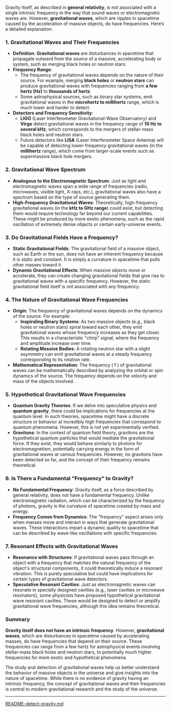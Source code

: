 Gravity itself, as described in **general relativity**, is not associated with a single intrinsic frequency in the way that sound waves or electromagnetic waves are. However, **gravitational waves**, which are ripples in spacetime caused by the acceleration of massive objects, do have frequencies. Here’s a detailed explanation:

### 1. **Gravitational Waves and Their Frequencies**
- **Definition**: **Gravitational waves** are disturbances in spacetime that propagate outward from the source of a massive, accelerating body or system, such as merging black holes or neutron stars.
- **Frequency Range**:
  - The frequency of gravitational waves depends on the nature of their source. For example, merging **black holes** or **neutron stars** can produce gravitational waves with frequencies ranging from **a few hertz (Hz)** to **thousands of hertz**.
  - Some astrophysical sources, such as binary star systems, emit gravitational waves in the **microhertz to millihertz** range, which is much lower and harder to detect.
- **Detectors and Frequency Sensitivity**:
  - **LIGO** (Laser Interferometer Gravitational-Wave Observatory) and **Virgo** detect gravitational waves in the frequency range of **10 Hz to several kHz**, which corresponds to the mergers of stellar-mass black holes and neutron stars.
  - Future detectors like **LISA** (Laser Interferometer Space Antenna) will be capable of detecting lower-frequency gravitational waves (in the **millihertz** range), which come from larger-scale events such as supermassive black hole mergers.

### 2. **Gravitational Wave Spectrum**
- **Analogous to the Electromagnetic Spectrum**: Just as light and electromagnetic waves span a wide range of frequencies (radio, microwaves, visible light, X-rays, etc.), gravitational waves also have a spectrum based on the type of source generating them.
- **High-Frequency Gravitational Waves**: Theoretically, high-frequency gravitational waves (in the **kHz to GHz range**) could exist, but detecting them would require technology far beyond our current capabilities. These might be produced by more exotic phenomena, such as the rapid oscillation of extremely dense objects or certain early-universe events.

### 3. **Do Gravitational Fields Have a Frequency?**
- **Static Gravitational Fields**: The gravitational field of a massive object, such as Earth or the sun, does not have an inherent frequency because it is static and constant. It is simply a curvature in spacetime that pulls other masses toward it.
- **Dynamic Gravitational Effects**: When massive objects move or accelerate, they can create changing gravitational fields that give rise to gravitational waves with a specific frequency. However, the static gravitational field itself is not associated with any frequency.

### 4. **The Nature of Gravitational Wave Frequencies**
- **Origin**: The frequency of gravitational waves depends on the dynamics of the source. For example:
  - **Inspiraling Binary Systems**: As two massive objects (e.g., black holes or neutron stars) spiral toward each other, they emit gravitational waves whose frequency increases as they get closer. This results in a characteristic "chirp" signal, where the frequency and amplitude increase over time.
  - **Rotating Massive Bodies**: A rotating neutron star with a slight asymmetry can emit gravitational waves at a steady frequency corresponding to its rotation rate.
- **Mathematical Representation**: The frequency \( f \) of gravitational waves can be mathematically described by analyzing the orbital or spin dynamics of the source. The frequency depends on the velocity and mass of the objects involved.

### 5. **Hypothetical Gravitational Wave Frequencies**
- **Quantum Gravity Theories**: If we delve into speculative physics and **quantum gravity**, there could be implications for frequencies at the quantum level. In such theories, spacetime might have a discrete structure or behavior at incredibly high frequencies that correspond to quantum phenomena. However, this is not yet experimentally verified.
- **Gravitons**: In the context of quantum field theory, gravitons are the hypothetical quantum particles that would mediate the gravitational force. If they exist, they would behave similarly to photons for electromagnetism, potentially carrying energy in the form of gravitational waves at various frequencies. However, no gravitons have been detected so far, and the concept of their frequency remains theoretical.

### 6. **Is There a Fundamental "Frequency" to Gravity?**
- **No Fundamental Frequency**: Gravity itself, as a force described by general relativity, does not have a fundamental frequency. Unlike electromagnetic radiation, which can be characterized by the frequency of photons, gravity is the curvature of spacetime created by mass and energy.
- **Frequency Comes from Dynamics**: The "frequency" aspect arises only when masses move and interact in ways that generate gravitational waves. These interactions impart a dynamic quality to spacetime that can be described by wave-like oscillations with specific frequencies.

### 7. **Resonant Effects with Gravitational Waves**
- **Resonance with Structures**: If gravitational waves pass through an object with a frequency that matches the natural frequency of the object's structural components, it could theoretically induce a resonant vibration. This is purely speculative but could have implications for certain types of gravitational wave detectors.
- **Speculative Resonant Cavities**: Just as electromagnetic waves can resonate in specially designed cavities (e.g., laser cavities or microwave resonators), some physicists have proposed hypothetical gravitational wave resonant cavities. These would be designed to detect or amplify gravitational wave frequencies, although this idea remains theoretical.

### Summary
**Gravity itself does not have an intrinsic frequency**. However, **gravitational waves**, which are disturbances in spacetime caused by accelerating masses, do have frequencies that depend on their source. These frequencies can range from a few hertz for astrophysical events involving stellar-mass black holes and neutron stars, to potentially much higher frequencies for more exotic and hypothetical phenomena.

The study and detection of gravitational waves help us better understand the behavior of massive objects in the universe and give insights into the nature of spacetime. While there is no evidence of gravity having an intrinsic frequency, the concept of gravitational waves and their frequencies is central to modern gravitational research and the study of the universe.


---

[README-detect-gravity.md](https://t2m.io/COoauhS)
